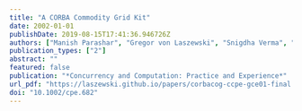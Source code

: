 ```yaml
---
title: "A CORBA Commodity Grid Kit"
date: 2002-01-01
publishDate: 2019-08-15T17:41:36.946726Z
authors: ["Manish Parashar", "Gregor von Laszewski", "Snigdha Verma", "Jarek Gawor", "Kate Keahey"]
publication_types: ["2"]
abstract: ""
featured: false
publication: "*Concurrency and Computation: Practice and Experience*"
url_pdf: "https://laszewski.github.io/papers/corbacog-ccpe-gce01-final.pdf"
doi: "10.1002/cpe.682"
---
```


